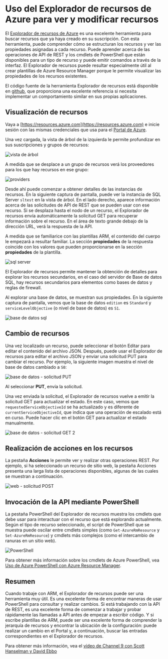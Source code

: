 <properties
   pageTitle="Explorador de recursos de Azure | Microsoft Azure"
   description="Describa el Explorador de recursos de Azure y cómo se puede usar para ver y actualizar las implementaciones mediante Azure Resource Manager."
   services="azure-resource-manager"
   documentationCenter="na"
   authors="stuartleeks"
   manager="ankodu"
   editor=""/>

<tags
   ms.service="azure-resource-manager"
   ms.devlang="na"
   ms.topic="article"
   ms.tgt_pltfrm="na"
   ms.workload="na"
   ms.date="03/04/2016"
   ms.author="stuartle;tomfitz"/>

# Uso del Explorador de recursos de Azure para ver y modificar recursos
El [Explorador de recursos de Azure](https://resources.azure.com) es una excelente herramienta para buscar recursos que ya haya creado en su suscripción. Con esta herramienta, puede comprender cómo se estructuran los recursos y ver las propiedades asignadas a cada recurso. Puede aprender acerca de las operaciones de API de REST y los cmdlets de PowerShell que están disponibles para un tipo de recurso y puede emitir comandos a través de la interfaz. El Explorador de recursos puede resultar especialmente útil al crear plantillas de Azure Resource Manager porque le permite visualizar las propiedades de los recursos existentes.

El código fuente de la herramienta Explorador de recursos está disponible en [github](https://github.com/projectkudu/ARMExplorer), que proporciona una excelente referencia si necesita implementar un comportamiento similar en sus propias aplicaciones.

## Visualización de recursos
Vaya a [https://resources.azure.com](https://resources.azure.com) e inicie sesión con las mismas credenciales que usa para el [Portal de Azure](https://portal.azure.com).

Una vez cargada, la vista de árbol de la izquierda le permite profundizar en sus suscripciones y grupos de recursos:

![vista de árbol](./media/resource-manager-resource-explorer/are-01-treeview.png)

A medida que se desplace a un grupo de recursos verá los proveedores para los que hay recursos en ese grupo:

![providers](./media/resource-manager-resource-explorer/are-02-treeview-providers.png)

Desde ahí puede comenzar a obtener detalles de las instancias de recursos. En la siguiente captura de pantalla, puede ver la instancia de SQL Server `sltest` en la vista de árbol. En el lado derecho, aparece información acerca de las solicitudes de API de REST que se pueden usar con ese recurso. Si se desplaza hasta el nodo de un recurso, el Explorador de recursos envía automáticamente la solicitud GET para recuperar información sobre el recurso. En el área de texto grande debajo de la dirección URL, verá la respuesta de la API.

A medida que se familiarice con las plantillas ARM, el contenido del cuerpo le empezará a resultar familiar. La sección **propiedades** de la respuesta coincide con los valores que pueden proporcionarse en la sección **propiedades** de la plantilla.

![sql server](./media/resource-manager-resource-explorer/are-03-sqlserver-with-response.png)

El Explorador de recursos permite mantener la obtención de detalles para explorar los recursos secundarios, en el caso del servidor de Base de datos SQL, hay recursos secundarios para elementos como bases de datos y reglas de firewall.

Al explorar una base de datos, se muestran sus propiedades. En la siguiente captura de pantalla, vemos que la base de datos `edition` es `Standard` y `serviceLevelObjective` (o nivel de base de datos) es `S1`.

![base de datos sql](./media/resource-manager-resource-explorer/are-04-database-get.png)

## Cambio de recursos

Una vez localizado un recurso, puede seleccionar el botón Editar para editar el contenido del archivo JSON. Después, puede usar el Explorador de recursos para editar el archivo JSON y enviar una solicitud PUT para cambiar el recurso. Por ejemplo, la siguiente imagen muestra el nivel de base de datos cambiado a `S0`:

![base de datos - solicitud PUT](./media/resource-manager-resource-explorer/are-05-database-put.png)

Al seleccionar **PUT**, envía la solicitud.

Una vez enviada la solicitud, el Explorador de recursos vuelve a emitir la solicitud GET para actualizar el estado. En este caso, vemos que `requestedServiceObjectiveId` se ha actualizado y es diferente de `currentServiceObjectiveId`, que indica que una operación de escalado está en curso. Puede hacer clic en el botón GET para actualizar el estado manualmente.

![base de datos - solicitud GET 2](./media/resource-manager-resource-explorer/are-06-database-get2.png)

## Realización de acciones en los recursos

La pestaña **Acciones** le permite ver y realizar otras operaciones REST. Por ejemplo, si ha seleccionado un recurso de sitio web, la pestaña Acciones presenta una larga lista de operaciones disponibles, algunas de las cuales se muestran a continuación.

![web - solicitud POST](./media/resource-manager-resource-explorer/are-web-post.png)

## Invocación de la API mediante PowerShell
La pestaña PowerShell del Explorador de recursos muestra los cmdlets que debe usar para interactuar con el recurso que está explorando actualmente. Según el tipo de recurso seleccionado, el script de PowerShell que se muestra puede oscilar entre cmdlets simples (como `Get-AzureRmResource` y `Set-AzureRmResource`) y cmdlets más complejos (como el intercambio de ranuras en un sitio web).

![PowerShell](./media/resource-manager-resource-explorer/are-07-powershell.png)

Para obtener más información sobre los cmdlets de Azure PowerShell, vea [Uso de Azure PowerShell con Azure Resource Manager](./powershell-azure-resource-manager.md).

## Resumen
Cuando trabaje con ARM, el Explorador de recursos puede ser una herramienta muy útil. Es una excelente forma de encontrar maneras de usar PowerShell para consultar y realizar cambios. Si está trabajando con la API de REST, es una excelente forma de comenzar a trabajar y probar rápidamente las llamadas a API antes de empezar a escribir código. Y si escribe plantillas de ARM, puede ser una excelente forma de comprender la jerarquía de recursos y encontrar la ubicación de la configuración: puede realizar un cambio en el Portal y, a continuación, buscar las entradas correspondientes en el Explorador de recursos.

Para obtener más información, vea el [vídeo de Channel 9 con Scott Hanselman y David Ebbo](https://channel9.msdn.com/Shows/Azure-Friday/Azure-Resource-Manager-Explorer-with-David-Ebbo)

<!---HONumber=AcomDC_0309_2016-->